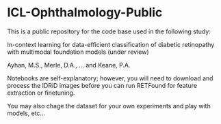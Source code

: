 # ICL-Ophthalmology-Public

This is a public repository for the code base used in the following study:

In-context learning for data-efficient classification of diabetic retinopathy with multimodal foundation models (under review)

Ayhan, M.S., Merle, D.A., ... and Keane, P.A. 

Notebooks are self-explanatory; however, you will need to download and process the IDRiD images before you can run RETFound for feature extraction or finetuning. 

You may also chage the dataset for your own experiments and play with models, etc... 

